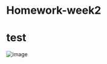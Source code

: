 # Homework-week2

# test
![image](https://user-images.githubusercontent.com/69156065/91268688-1fff1c00-e7b9-11ea-93e8-c3e9f7a940cd.png)

